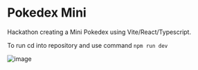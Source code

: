 # Pokedex Mini
Hackathon creating a Mini Pokedex using Vite/React/Typescript.

To run cd into repository and use command `npm run dev`

![image](https://user-images.githubusercontent.com/29358827/227755800-585f66dd-a0e4-48c5-9587-512f9e19cde7.png)

